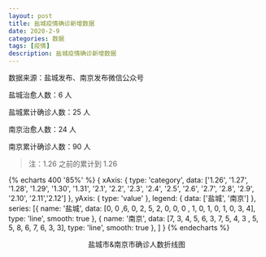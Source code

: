 ```yaml
---
layout: post
title: 盐城疫情确诊新增数据
date: 2020-2-9
categories: 数据
tags: [疫情]
description: 盐城疫情确诊新增数据
---
```


数据来源：盐城发布、南京发布微信公众号

盐城治愈人数：6 人

盐城累计确诊人数：25 人

南京治愈人数：24 人

南京累计确诊人数：90 人

> 注：1.26 之前的累计到 1.26

{% echarts 400 '85%' %}
{
xAxis: {
type: 'category',
data: ['1.26', '1.27', '1.28', '1.29', '1.30', '1.31', '2.1', '2.2', '2.3', '2.4', '2.5', '2.6', '2.7', '2.8', '2.9', '2.10', '2.11','2.12']
},
yAxis: {
type: 'value'
},
legend: {
data: ['盐城', '南京']
},
series: [{
name: '盐城',
data: [0, 0 ,6, 0, 2, 5, 2, 0, 0, 0 , 1, 0, 1, 0, 1, 0, 3, 4],
type: 'line',
smooth: true
},
{
name: '南京',
data: [7, 3, 4, 5, 6, 3, 7, 5, 4, 3 , 5, 5, 8, 6, 7, 6, 3, 3],
type: 'line',
smooth: true
},
]
}
{% endecharts %}

<center>盐城市&南京市确诊人数折线图</center>
